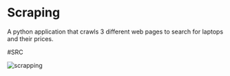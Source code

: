 # Scraping
A python application that crawls 3 different web pages to search for laptops and their prices.

#SRC

![scrapping](https://github.com/Ari585-dev/Scraping/assets/129306585/cde8e559-e415-4daf-8fac-b51ec01f9ff2)
